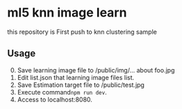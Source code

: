 # ml5 knn image learn

this repository is First push to knn clustering sample

## Usage

0. Save learning image file to /public/img/... about foo.jpg  
0. Edit list.json that learning image files list.  
0. Save Estimation target file to /public/test.jpg
0. Execute command`` npm run dev ``.
0. Access to localhost:8080.


